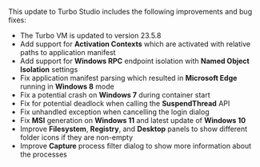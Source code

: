 This update to Turbo Studio includes the following improvements and bug fixes:

- The Turbo VM is updated to version 23.5.8
- Add support for **Activation Contexts** which are activated with relative paths to application manifest
- Add support for **Windows RPC** endpoint isolation with **Named Object Isolation** settings
- Fix application manifest parsing which resulted in **Microsoft Edge** running in **Windows 8** mode
- Fix a potential crash on **Windows 7** during container start
- Fix for potential deadlock when calling the **SuspendThread** API
- Fix unhandled exception when cancelling the login dialog
- Fix **MSI** generation on **Windows 11** and latest update of **Windows 10**
- Improve **Filesystem**, **Registry**, and **Desktop** panels to show different folder icons if they are non-empty
- Improve **Capture** process filter dialog to show more information about the processes



